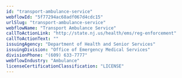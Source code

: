 ```yaml
---
id: "transport-ambulance-service"
webflowId: "5f77294ac68adf067d4cdc15"
urlSlug: "transport-ambulance-service"
webflowName: "Transport Ambulance Service"
callToActionLink: "http://state.nj.us/health/ems/reg-enforcement"
callToActionText: ""
issuingAgency: "Department of Health and Senior Services"
issuingDivision: "Office of Emergency Medical Services"
divisionPhone: "(609) 633-7777"
webflowIndustry: "Ambulance"
licenseCertificationClassification: "LICENSE"
---
```

